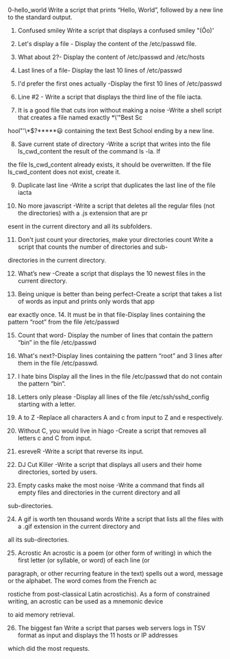 0-hello_world Write a script that prints “Hello, World”, followed by a new line to the standard output.                         

                                                                                                                                

1. Confused smiley Write a script that displays a confused smiley "(Ôo)'                                                        

                                                                                                                                

2. Let's display a file - Display the content of the /etc/passwd file.                                                          

                                                                                                                                

3. What about 2?- Display the content of /etc/passwd and /etc/hosts                                                             

                                                                                                                                

4. Last lines of a file- Display the last 10 lines of /etc/passwd                                                               

                                                                                                                                

5. I'd prefer the first ones actually -Display the first 10 lines of /etc/passwd                                                

                                                                                                                                

6. Line #2 - Write a script that displays the third line of the file iacta.                                                     

                                                                                                                                

7. It is a good file that cuts iron without making a noise -Write a shell script that creates a file named exactly \*\\'"Best Sc

hool"\'\\*$\?\*\*\*\*\*😃 containing the text Best School ending by a new line.                                                 

                                                                                                                                

8. Save current state of directory -Write a script that writes into the file ls_cwd_content the result of the command ls -la. If

 the file ls_cwd_content already exists, it should be overwritten. If the file ls_cwd_content does not exist, create it.        

                                                                                                                                

9. Duplicate last line -Write a script that duplicates the last line of the file iacta                                          

                                                                                                                                

10. No more javascript -Write a script that deletes all the regular files (not the directories) with a .js extension that are pr

esent in the current directory and all its subfolders.                                                                          

                                                                                                                                

11. Don't just count your directories, make your directories count Write a script that counts the number of directories and sub-

directories in the current directory.                                                                                           

                                                                                                                                

12. What’s new -Create a script that displays the 10 newest files in the current directory.                                     

                                                                                                                                

13. Being unique is better than being perfect-Create a script that takes a list of words as input and prints only words that app

ear exactly once. 
14. It must be in that file-Display lines containing the pattern “root” from the file /etc/passwd                               

                                                                                                                                

15. Count that word- Display the number of lines that contain the pattern “bin” in the file /etc/passwd                         

                                                                                                                                

16. What's next?-Display lines containing the pattern “root” and 3 lines after them in the file /etc/passwd.                    

                                                                                                                                

17. I hate bins Display all the lines in the file /etc/passwd that do not contain the pattern “bin”.                            

                                                                                                                                

18. Letters only please -Display all lines of the file /etc/ssh/sshd_config starting with a letter.                             

                                                                                                                                

19. A to Z -Replace all characters A and c from input to Z and e respectively.                                                  

                                                                                                                                

20. Without C, you would live in hiago -Create a script that removes all letters c and C from input.                            

                                                                                                                                

21. esreveR -Write a script that reverse its input.                                                                             

                                                                                                                                

22. DJ Cut Killer -Write a script that displays all users and their home directories, sorted by users.                          

                                                                                                                                

23. Empty casks make the most noise -Write a command that finds all empty files and directories in the current directory and all

 sub-directories.                                                                                                               

                                                                                                                                

24. A gif is worth ten thousand words Write a script that lists all the files with a .gif extension in the current directory and

 all its sub-directories.                                                                                                       

                                                                                                                                

                                                                                                                                

25. Acrostic An acrostic is a poem (or other form of writing) in which the first letter (or syllable, or word) of each line (or 

paragraph, or other recurring feature in the text) spells out a word, message or the alphabet. The word comes from the French ac

rostiche from post-classical Latin acrostichis). As a form of constrained writing, an acrostic can be used as a mnemonic device 

to aid memory retrieval.                                                                                                        

                                                                                                                                

26. The biggest fan Write a script that parses web servers logs in TSV format as input and displays the 11 hosts or IP addresses

 which did the most requests.
